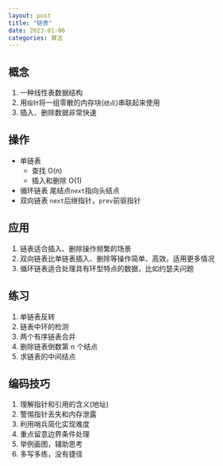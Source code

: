 ```yaml
---
layout: post
title: "链表"
date: 2023-01-06
categories: 算法
---
```


## 概念

1. 一种线性表数据结构
2. 用`指针`将一组零散的内存块(`结点`)串联起来使用
3. 插入、删除数据非常快速

## 操作

- 单链表
  - 查找 O(n)
  - 插入和删除 O(1)
- 循环链表 尾结点`next`指向头结点
- 双向链表 `next`后继指针，`prev`前驱指针

## 应用

1. 链表适合插入、删除操作频繁的场景
2. 双向链表比单链表插入、删除等操作简单、高效，适用更多情况
3. 循环链表适合处理具有环型特点的数据，比如约瑟夫问题

## 练习

1. 单链表反转
2. 链表中环的检测
3. 两个有序链表合并
4. 删除链表倒数第 n 个结点
5. 求链表的中间结点

## 编码技巧

1. 理解指针和引用的含义(地址)
2. 警惕指针丢失和内存泄露
3. 利用哨兵简化实现难度
4. 重点留意边界条件处理
5. 举例画图，辅助思考
6. 多写多练，没有捷径
